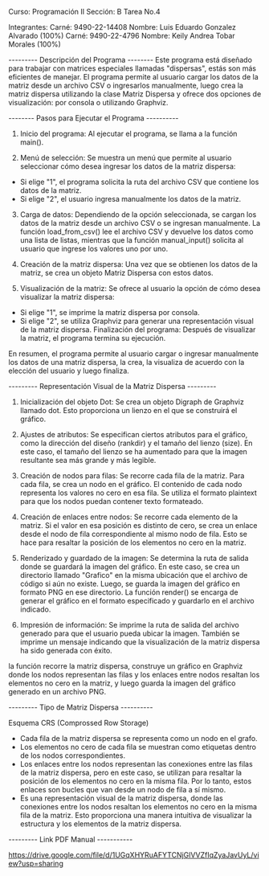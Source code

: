 Curso: Programación II
Sección: B
Tarea No.4

Integrantes:
Carné: 9490-22-14408 Nombre: Luis Eduardo Gonzalez Alvarado (100%)
Carné: 9490-22-4796  Nombre: Keily Andrea Tobar Morales     (100%)

--------- Descripción del Programa --------
Este programa está diseñado para trabajar con matrices especiales llamadas "dispersas", estás son más eficientes de manejar.
El programa permite al usuario cargar los datos de la matriz desde un archivo CSV o ingresarlos manualmente, luego crea la matriz dispersa utilizando la clase Matriz Dispersa y ofrece dos opciones de visualización: por consola o utilizando Graphviz.

-------- Pasos para Ejecutar el Programa ----------

1. Inicio del programa: Al ejecutar el programa, se llama a la función main().

2. Menú de selección: Se muestra un menú que permite al usuario seleccionar cómo desea ingresar los datos de la matriz dispersa:

- Si elige "1", el programa solicita la ruta del archivo CSV que contiene los datos de la matriz.
- Si elige "2", el usuario ingresa manualmente los datos de la matriz.

3. Carga de datos: Dependiendo de la opción seleccionada, se cargan los datos de la matriz desde un archivo CSV o se ingresan manualmente. La función load_from_csv() lee el archivo CSV y devuelve los datos como una lista de listas, mientras que la función manual_input() solicita al usuario que ingrese los valores uno por uno.

4. Creación de la matriz dispersa: Una vez que se obtienen los datos de la matriz, se crea un objeto Matriz Dispersa con estos datos.

5. Visualización de la matriz: Se ofrece al usuario la opción de cómo desea visualizar la matriz dispersa:

- Si elige "1", se imprime la matriz dispersa por consola.
- Si elige "2", se utiliza Graphviz para generar una representación visual de la matriz dispersa.
Finalización del programa: Después de visualizar la matriz, el programa termina su ejecución.

En resumen, el programa permite al usuario cargar o ingresar manualmente los datos de una matriz dispersa, la crea, la visualiza de acuerdo con la elección del usuario y luego finaliza.

--------- Representación Visual de la Matriz Dispersa ---------

1. Inicialización del objeto Dot: Se crea un objeto Digraph de Graphviz llamado dot. Esto proporciona un lienzo en el que se construirá el gráfico.

2. Ajustes de atributos: Se especifican ciertos atributos para el gráfico, como la dirección del diseño (rankdir) y el tamaño del lienzo (size). En este caso, el tamaño del lienzo se ha aumentado para que la imagen resultante sea más grande y más legible.

3. Creación de nodos para filas: Se recorre cada fila de la matriz. Para cada fila, se crea un nodo en el gráfico. El contenido de cada nodo representa los valores no cero en esa fila. Se utiliza el formato plaintext para que los nodos puedan contener texto formateado.

4. Creación de enlaces entre nodos: Se recorre cada elemento de la matriz. Si el valor en esa posición es distinto de cero, se crea un enlace desde el nodo de fila correspondiente al mismo nodo de fila. Esto se hace para resaltar la posición de los elementos no cero en la matriz.

5. Renderizado y guardado de la imagen: Se determina la ruta de salida donde se guardará la imagen del gráfico. En este caso, se crea un directorio llamado "Grafico" en la misma ubicación que el archivo de código si aún no existe. Luego, se guarda la imagen del gráfico en formato PNG en ese directorio. La función render() se encarga de generar el gráfico en el formato especificado y guardarlo en el archivo indicado.

6. Impresión de información: Se imprime la ruta de salida del archivo generado para que el usuario pueda ubicar la imagen. También se imprime un mensaje indicando que la visualización de la matriz dispersa ha sido generada con éxito.

la función recorre la matriz dispersa, construye un gráfico en Graphviz donde los nodos representan las filas y los enlaces entre nodos resaltan los elementos no cero en la matriz, y luego guarda la imagen del gráfico generado en un archivo PNG.

--------- Tipo de Matriz Dispersa ----------

Esquema CRS (Comprossed Row Storage)
- Cada fila de la matriz dispersa se representa como un nodo en el grafo.
- Los elementos no cero de cada fila se muestran como etiquetas dentro de los nodos correspondientes.
- Los enlaces entre los nodos representan las conexiones entre las filas de la matriz dispersa, pero en este caso, se utilizan para resaltar la posición de los elementos no cero en la misma fila. Por lo tanto, estos enlaces son bucles que van desde un nodo de fila a sí mismo.
- Es una representación visual de la matriz dispersa, donde las conexiones entre los nodos resaltan los elementos no cero en la misma fila de la matriz. 
Esto proporciona una manera intuitiva de visualizar la estructura y los elementos de la matriz dispersa.

--------- Link PDF Manual -----------

https://drive.google.com/file/d/1UGqXHYRuAFYTCNjGlVVZfIqZyaJavUyL/view?usp=sharing





